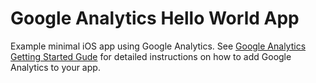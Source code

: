 Google Analytics Hello World App
================================

Example minimal iOS app using Google Analytics. See [Google Analytics Getting Started Gude](https://developers.google.com/analytics/devguides/collection/ios/) for detailed instructions on how to add Google Analytics to your app.
